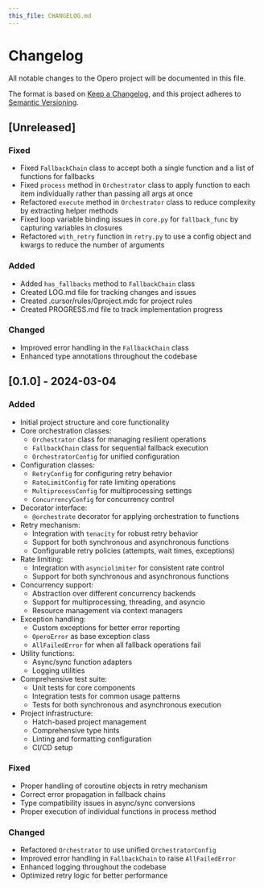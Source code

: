 ```yaml
---
this_file: CHANGELOG.md
---
```


# Changelog

All notable changes to the Opero project will be documented in this file.

The format is based on [Keep a Changelog](https://keepachangelog.com/en/1.0.0/),
and this project adheres to [Semantic Versioning](https://semver.org/spec/v2.0.0.html).

## [Unreleased]

### Fixed
- Fixed `FallbackChain` class to accept both a single function and a list of functions for fallbacks
- Fixed `process` method in `Orchestrator` class to apply function to each item individually rather than passing all args at once
- Refactored `execute` method in `Orchestrator` class to reduce complexity by extracting helper methods
- Fixed loop variable binding issues in `core.py` for `fallback_func` by capturing variables in closures
- Refactored `with_retry` function in `retry.py` to use a config object and kwargs to reduce the number of arguments

### Added
- Added `has_fallbacks` method to `FallbackChain` class
- Created LOG.md file for tracking changes and issues
- Created .cursor/rules/0project.mdc for project rules
- Created PROGRESS.md file to track implementation progress

### Changed
- Improved error handling in the `FallbackChain` class
- Enhanced type annotations throughout the codebase

## [0.1.0] - 2024-03-04

### Added

- Initial project structure and core functionality
- Core orchestration classes:
  - `Orchestrator` class for managing resilient operations
  - `FallbackChain` class for sequential fallback execution
  - `OrchestratorConfig` for unified configuration
- Configuration classes:
  - `RetryConfig` for configuring retry behavior
  - `RateLimitConfig` for rate limiting operations
  - `MultiprocessConfig` for multiprocessing settings
  - `ConcurrencyConfig` for concurrency control
- Decorator interface:
  - `@orchestrate` decorator for applying orchestration to functions
- Retry mechanism:
  - Integration with `tenacity` for robust retry behavior
  - Support for both synchronous and asynchronous functions
  - Configurable retry policies (attempts, wait times, exceptions)
- Rate limiting:
  - Integration with `asynciolimiter` for consistent rate control
  - Support for both synchronous and asynchronous functions
- Concurrency support:
  - Abstraction over different concurrency backends
  - Support for multiprocessing, threading, and asyncio
  - Resource management via context managers
- Exception handling:
  - Custom exceptions for better error reporting
  - `OperoError` as base exception class
  - `AllFailedError` for when all fallback operations fail
- Utility functions:
  - Async/sync function adapters
  - Logging utilities
- Comprehensive test suite:
  - Unit tests for core components
  - Integration tests for common usage patterns
  - Tests for both synchronous and asynchronous execution
- Project infrastructure:
  - Hatch-based project management
  - Comprehensive type hints
  - Linting and formatting configuration
  - CI/CD setup

### Fixed

- Proper handling of coroutine objects in retry mechanism
- Correct error propagation in fallback chains
- Type compatibility issues in async/sync conversions
- Proper execution of individual functions in process method

### Changed

- Refactored `Orchestrator` to use unified `OrchestratorConfig`
- Improved error handling in `FallbackChain` to raise `AllFailedError`
- Enhanced logging throughout the codebase
- Optimized retry logic for better performance
